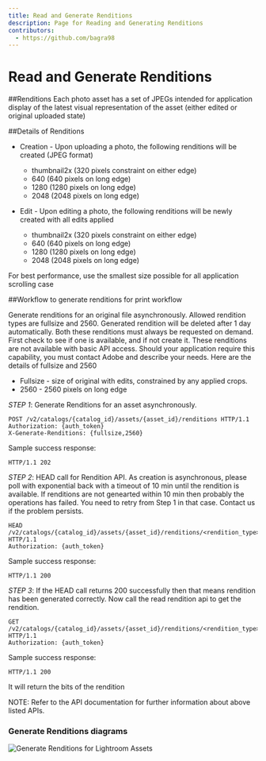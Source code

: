 ```yaml
---
title: Read and Generate Renditions
description: Page for Reading and Generating Renditions
contributors:
  - https://github.com/bagra98
---
```


# Read and Generate Renditions

##Renditions
Each photo asset has a set of JPEGs intended for application display of the latest visual representation of the asset (either edited or original uploaded state)

##Details of Renditions

* Creation - Upon uploading a photo, the following renditions will be created (JPEG format)
    * thumbnail2x (320 pixels constraint on either edge) 
    * 640 (640 pixels on long edge)
    * 1280 (1280 pixels on long edge) 
    * 2048 (2048 pixels on long edge) 
    
* Edit - Upon editing a photo, the following renditions will be newly created with all edits applied
    * thumbnail2x (320 pixels constraint on either edge) 
    * 640 (640 pixels on long edge) 
    * 1280 (1280 pixels on long edge) 
    * 2048 (2048 pixels on long edge) 
    
For best performance, use the smallest size possible for all application scrolling case 


##Workflow to generate renditions for print workflow

Generate renditions for an original file asynchronously. Allowed rendition types are fullsize and 2560. Generated rendition will be deleted after 1 day automatically. Both these renditions must always be requested on demand.  First check to see if one is available, and if not create it. These renditions are not available with basic API access. Should your application require this capability, you must contact Adobe and describe your needs. Here are the details of fullsize and 2560
- Fullsize - size of original with edits, constrained by any applied crops.
- 2560 - 2560 pixels on long edge 


_STEP 1_: Generate Renditions for an asset asynchronously.

```
POST /v2/catalogs/{catalog_id}/assets/{asset_id}/renditions HTTP/1.1
Authorization: {auth_token}
X-Generate-Renditions: {fullsize,2560}
```

Sample success response:

```
HTTP/1.1 202
```

_STEP 2_: HEAD call for Rendition API. As creation is asynchronous, please poll with exponential back with a timeout of 10 min until the rendition is available. If renditions are not genearted within 10 min then probably the operations has failed. You need to retry from Step 1 in that case. Contact us if the problem persists. 

```
HEAD /v2/catalogs/{catalog_id}/assets/{asset_id}/renditions/<rendition_type> HTTP/1.1
Authorization: {auth_token}
```


Sample success response:

```
HTTP/1.1 200
```

_STEP 3_: If the HEAD call returns 200 successfully then that means rendition has been generated correctly. Now call the read rendition api to get the rendition. 

```
GET /v2/catalogs/{catalog_id}/assets/{asset_id}/renditions/<rendition_type> HTTP/1.1
Authorization: {auth_token}
```

Sample success response:

```
HTTP/1.1 200
```

It will return the bits of the rendition

NOTE: Refer to the API documentation for further information about above listed APIs.

### Generate Renditions diagrams
![Generate Renditions for Lightroom Assets](../../static/PrintWorkflow.png)